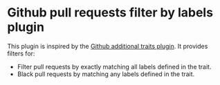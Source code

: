 # Github pull requests filter by labels plugin

This plugin is inspired by the [Github additional traits plugin](https://github.com/jenkinsci/github-additional-traits-plugin).
It provides filters for:
 - Filter pull requests by exactly matching all labels defined in the trait.
 - Black pull requests by matching any labels defined in the trait.
 
